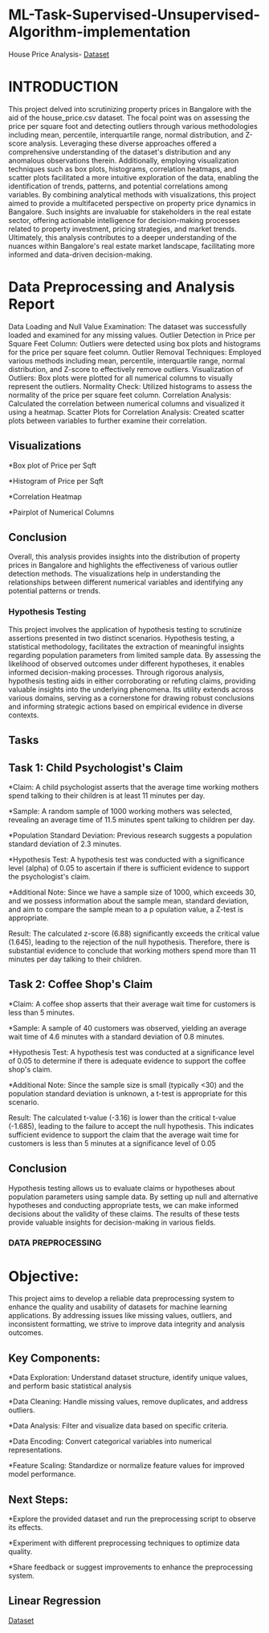 # ML-Task-Supervised-Unsupervised-Algorithm-implementation

House Price Analysis-
 [Dataset](https://drive.google.com/file/d/1Bif-75zrGS957qUzxiuKHAkbiRR176Ec/view?usp)

# INTRODUCTION
This project delved into scrutinizing property prices in Bangalore with the aid of the house_price.csv dataset. The focal point was on assessing the price per square foot and detecting outliers through various methodologies including mean, percentile, interquartile range, normal distribution, and Z-score analysis. Leveraging these diverse approaches offered a comprehensive understanding of the dataset's distribution and any anomalous observations therein. Additionally, employing visualization techniques such as box plots, histograms, correlation heatmaps, and scatter plots facilitated a more intuitive exploration of the data, enabling the identification of trends, patterns, and potential correlations among variables. By combining analytical methods with visualizations, this project aimed to provide a multifaceted perspective on property price dynamics in Bangalore. Such insights are invaluable for stakeholders in the real estate sector, offering actionable intelligence for decision-making processes related to property investment, pricing strategies, and market trends. Ultimately, this analysis contributes to a deeper understanding of the nuances within Bangalore's real estate market landscape, facilitating more informed and data-driven decision-making.

# Data Preprocessing and Analysis Report
Data Loading and Null Value Examination:
The dataset was successfully loaded and examined for any missing values.
Outlier Detection in Price per Square Feet Column:
Outliers were detected using box plots and histograms for the price per square feet column.
Outlier Removal Techniques:
Employed various methods including mean, percentile, interquartile range, normal distribution, and Z-score to effectively remove outliers.
Visualization of Outliers:
Box plots were plotted for all numerical columns to visually represent the outliers.
Normality Check:
Utilized histograms to assess the normality of the price per square feet column.
Correlation Analysis:
Calculated the correlation between numerical columns and visualized it using a heatmap.
Scatter Plots for Correlation Analysis:
Created scatter plots between variables to further examine their correlation.

## Visualizations
*Box plot of Price per Sqft

*Histogram of Price per Sqft

*Correlation Heatmap

*Pairplot of Numerical Columns

## Conclusion
Overall, this analysis provides insights into the distribution of property prices in Bangalore and highlights the effectiveness of various outlier detection methods. The visualizations help in understanding the relationships between different numerical variables and identifying any potential patterns or trends.

### Hypothesis Testing
This project involves the application of hypothesis testing to scrutinize assertions presented in two distinct scenarios. Hypothesis testing, a statistical methodology, facilitates the extraction of meaningful insights regarding population parameters from limited sample data. By assessing the likelihood of observed outcomes under different hypotheses, it enables informed decision-making processes. Through rigorous analysis, hypothesis testing aids in either corroborating or refuting claims, providing valuable insights into the underlying phenomena. Its utility extends across various domains, serving as a cornerstone for drawing robust conclusions and informing strategic actions based on empirical evidence in diverse contexts.

## Tasks

## Task 1: Child Psychologist's Claim

*Claim: A child psychologist asserts that the average time working mothers spend talking to their children is at least 11 minutes per day.

*Sample: A random sample of 1000 working mothers was selected, revealing an average time of 11.5 minutes spent talking to children per day.

*Population Standard Deviation: Previous research suggests a population standard deviation of 2.3 minutes.

*Hypothesis Test: A hypothesis test was conducted with a significance level (alpha) of 0.05 to ascertain if there is sufficient evidence to support the psychologist's claim.

*Additional Note: Since we have a sample size of 1000, which exceeds 30, and we possess information about the sample mean, standard deviation, and aim to compare the sample mean to a p
opulation value, a Z-test is appropriate.

Result: The calculated z-score (6.88) significantly exceeds the critical value (1.645), leading to the rejection of the null hypothesis. Therefore, there is substantial evidence to conclude that working mothers spend more than 11 minutes per day talking to their children.

## Task 2: Coffee Shop's Claim

*Claim: A coffee shop asserts that their average wait time for customers is less than 5 minutes.

*Sample: A sample of 40 customers was observed, yielding an average wait time of 4.6 minutes with a standard deviation of 0.8 minutes.

*Hypothesis Test: A hypothesis test was conducted at a significance level of 0.05 to determine if there is adequate evidence to support the coffee shop's claim.

*Additional Note: Since the sample size is small (typically <30) and the population standard deviation is unknown, a t-test is appropriate for this scenario.

Result: The calculated t-value (-3.16) is lower than the critical t-value (-1.685), leading to the failure to accept the null hypothesis. This indicates sufficient evidence to support the claim that the average wait time for customers is less than 5 minutes at a significance level of 
0.05

## Conclusion
Hypothesis testing allows us to evaluate claims or hypotheses about population parameters using sample data. By setting up null and alternative hypotheses and conducting appropriate tests, we can make informed decisions about the validity of these claims. The results of these tests provide valuable insights for decision-making in various fields.



### DATA PREPROCESSING

# Objective:
This project aims to develop a reliable data preprocessing system to enhance the quality and usability of datasets for machine learning applications. By addressing issues like missing values, outliers, and inconsistent formatting, we strive to improve data integrity and analysis outcomes.


## Key Components:
*Data Exploration: Understand dataset structure, identify unique values, and perform basic statistical analysis

*Data Cleaning: Handle missing values, remove duplicates, and address outliers.

*Data Analysis: Filter and visualize data based on specific criteria.

*Data Encoding: Convert categorical variables into numerical representations.

*Feature Scaling: Standardize or normalize feature values for improved model performance.

## Next Steps:

*Explore the provided dataset and run the preprocessing script to observe its effects.

*Experiment with different preprocessing techniques to optimize data quality.

*Share feedback or suggest improvements to enhance the preprocessing system.

## Linear Regression
 [Dataset](C:\\Users\\spsuc\\OneDrive\\Desktop\\Employee.csv)
